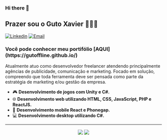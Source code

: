 ### Hi there 👋

<!--
**gutoffline/gutoffline** is a ✨ _special_ ✨ repository because its `README.md` (this file) appears on your GitHub profile.

Here are some ideas to get you started:

- 🔭 I’m currently working on ...
- 🌱 I’m currently learning ...
- 👯 I’m looking to collaborate on ...
- 🤔 I’m looking for help with ...
- 💬 Ask me about ...
- 📫 How to reach me: ...
- 😄 Pronouns: ...
- ⚡ Fun fact: ...
-->

<h2>Prazer sou o Guto Xavier  🧑🏽‍💻</h2>

[![Linkedin](https://img.shields.io/badge/-LinkedIn-blue?style=flat&logo=Linkedin&logoColor=white)](https://www.linkedin.com/in/raziel-rodrigues-2b32b5140/)
[![Email](https://img.shields.io/badge/-Outlook-blue?style=flat&logo=Mail&logoColor=white)](mailto:trabalhosdoguto@gmail.com)

<h3>Você pode conhecer meu portifólio [AQUI](https://gutoffline.github.io/)</h3>


Atualmente atuo como desenvolvedor freelancer atendendo principalmente agências de publicidade, comunicação e marketing. Focado em solução, compreendo que toda ferramenta deve ser pensada como parte da estratégia de marketing e/ou gestão da empresa.

- 🎮 <b>Desenvolvimento de jogos com Unity e C#.</b>
- 🌐 <b>Desenvolvimento web utilizando HTML, CSS, JavaScript, PHP e ReactJS.</b>
- 📱  <b>Desenvolvimento mobile React e Phonegap.</b>
- 💻 <b>Desenvolvimento desktop utilizando C#.</b>

<hr>

<p align="center"> 
  <img align="center" src="https://github-readme-stats.vercel.app/api?username=gutoffline&show_icons=true&layout=compact" />
  <img align="center" src="https://github-readme-stats.vercel.app/api/top-langs/?username=gutoffline&show_icons=true&layout=compact" />
</p>
